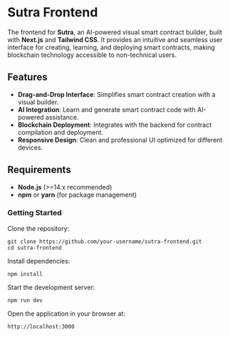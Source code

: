 # Sutra Frontend  

The frontend for **Sutra**, an AI-powered visual smart contract builder, built with **Next.js** and **Tailwind CSS**. It provides an intuitive and seamless user interface for creating, learning, and deploying smart contracts, making blockchain technology accessible to non-technical users.  

## Features  
- **Drag-and-Drop Interface**: Simplifies smart contract creation with a visual builder.  
- **AI Integration**: Learn and generate smart contract code with AI-powered assistance.  
- **Blockchain Deployment**: Integrates with the backend for contract compilation and deployment.  
- **Responsive Design**: Clean and professional UI optimized for different devices.  

## Requirements  

- **Node.js** (>=14.x recommended)  
- **npm** or **yarn** (for package management)  


### Getting Started
Clone the repository:

```
git clone https://github.com/your-username/sutra-frontend.git
cd sutra-frontend
```

Install dependencies:

```
npm install
```

Start the development server:
```
npm run dev
```

Open the application in your browser at:

```
http://localhost:3000
```

